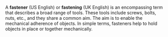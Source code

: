 A **fastener** (US English) or **fastening** (UK English) is an encompassing term that describes a broad range of tools. These tools include screws, bolts, nuts, etc., and they share a common aim. The aim is to enable the mechanical adherence of objects. In simple terms, fasteners help to hold objects in place or together mechanically.
